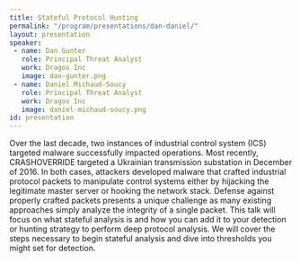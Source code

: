 ```yaml
---
title: Stateful Protocol Hunting
permalink: "/program/presentations/dan-daniel/"
layout: presentation
speaker: 
 - name: Dan Gunter
   role: Principal Threat Analyst
   work: Dragos Inc
   image: dan-gunter.png
 - name: Daniel Michaud-Soucy
   role: Principal Threat Analyst
   work: Dragos Inc
   image: daniel-michaud-soucy.png
id: presentation
---
```


Over the last decade, two instances of industrial control system (ICS) targeted malware successfully impacted operations. Most recently, CRASHOVERRIDE targeted a Ukrainian transmission substation in December of 2016. In both cases, attackers developed malware that crafted industrial protocol packets to manipulate control systems either by hijacking the legitimate master server or hooking the network stack. Defense against properly crafted packets presents a unique challenge as many existing approaches simply analyze the integrity of a single packet. This talk will focus on what stateful analysis is and how you can add it to your detection or hunting strategy to perform deep protocol analysis. We will cover the steps necessary to begin stateful analysis and dive into thresholds you might set for detection.